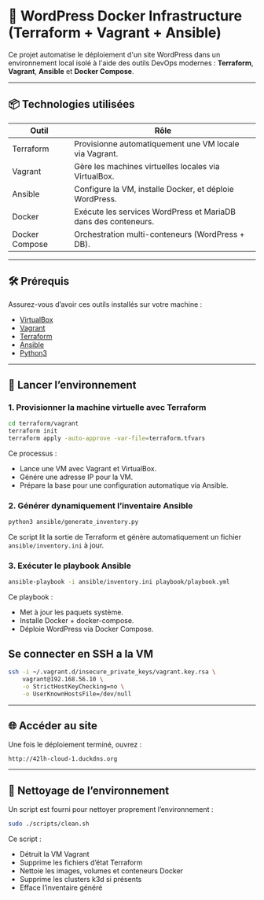 # 🐳 WordPress Docker Infrastructure (Terraform + Vagrant + Ansible)

Ce projet automatise le déploiement d'un site WordPress dans un environnement local isolé à l'aide des outils DevOps modernes : **Terraform**, **Vagrant**, **Ansible** et **Docker Compose**.

---

## 📦 Technologies utilisées

| Outil           | Rôle                                                                |
|-----------------|---------------------------------------------------------------------|
| Terraform       | Provisionne automatiquement une VM locale via Vagrant.              |
| Vagrant         | Gère les machines virtuelles locales via VirtualBox.                |
| Ansible         | Configure la VM, installe Docker, et déploie WordPress.             |
| Docker          | Exécute les services WordPress et MariaDB dans des conteneurs.      |
| Docker Compose  | Orchestration multi-conteneurs (WordPress + DB).                    |

---

## 🛠️ Prérequis

Assurez-vous d’avoir ces outils installés sur votre machine :

- [VirtualBox](https://www.virtualbox.org/)
- [Vagrant](https://www.vagrantup.com/)
- [Terraform](https://developer.hashicorp.com/terraform/downloads)
- [Ansible](https://docs.ansible.com/ansible/latest/installation_guide/intro_installation.html)
- [Python3](https://www.python.org/)

---

## 🚀 Lancer l’environnement

### 1. Provisionner la machine virtuelle avec Terraform

```bash
cd terraform/vagrant
terraform init
terraform apply -auto-approve -var-file=terraform.tfvars
```

Ce processus :
- Lance une VM avec Vagrant et VirtualBox.
- Génére une adresse IP pour la VM.
- Prépare la base pour une configuration automatique via Ansible.

### 2. Générer dynamiquement l’inventaire Ansible

```bash
python3 ansible/generate_inventory.py
```

Ce script lit la sortie de Terraform et génère automatiquement un fichier `ansible/inventory.ini` à jour.

### 3. Exécuter le playbook Ansible

```bash
ansible-playbook -i ansible/inventory.ini playbook/playbook.yml
```

Ce playbook :
- Met à jour les paquets système.
- Installe Docker + docker-compose.
- Déploie WordPress via Docker Compose.

## Se connecter en SSH a la VM

```bash
ssh -i ~/.vagrant.d/insecure_private_keys/vagrant.key.rsa \
    vagrant@192.168.56.10 \
    -o StrictHostKeyChecking=no \
    -o UserKnownHostsFile=/dev/null
```

---

## 🌐 Accéder au site

Une fois le déploiement terminé, ouvrez :

```
http://42lh-cloud-1.duckdns.org
```

---

## 🧹 Nettoyage de l’environnement

Un script est fourni pour nettoyer proprement l’environnement :

```bash
sudo ./scripts/clean.sh
```

Ce script :
- Détruit la VM Vagrant
- Supprime les fichiers d’état Terraform
- Nettoie les images, volumes et conteneurs Docker
- Supprime les clusters k3d si présents
- Efface l’inventaire généré
